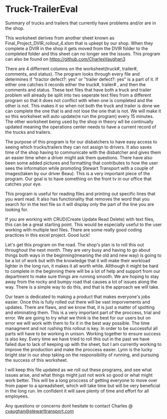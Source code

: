 # Truck-TrailerEval
Summary of trucks and trailers that currently have problems and/or are in the shop.

This worksheet derives from another sheet known as Final_Project_DVIR_rollout_4.xlsm 
that is upkept by our shop. When they complete a DVIR in the shop it gets moved from the DVIR folder to the completed folder and this sheet can no longer see the issues. This program can also be found on https://github.com/CharlesVaughan3 

There are 4 differrent columns on the worksheet(truck#, trailer#, comments, and status). The program looks through every file and determines if "tractor defect?: yes" or "trailer defect?: yes" is a part of it. If either one catches it records either the truck#, trailer# , and then the comments and status. These text files that have both a truck and trailer problem will already be split into two seperate text files from a different program so that it does not conflict with when one is completed and the other is not. This makes it so when not both the truck and trailer is done we can complete the one that is and not lose the one that is not. We will make it so this worksheet will auto update(re run the program) every 15 minutes. The other worksheet being used by the shop in theory wll be continually updated meaning the operations center needs to have a current record of the trucks and trailers. 

The purpose of this program is for our disbatchers to have easy access to seeing which trucks/trailers they can not assign to drivers. 
It also saves time of the shop having to communicate with the disbatcher and gives them an easier time when a driver might ask them questions. There have also been some added pictures and formatting that contributes to how the user sees the information while promoting Stewart Transport with a couple of images(taken by our driver Beau). This is a very important piece of the program. Our goal is to have something on the front tv in our office that catches your eye.

This program is useful for reading files and printing out specific lines that you want read. It also has functionality that removes the word that you search for in the text file so it will display only the part of the line you are looking for. 

If you are working with CRUD(Create Update Read Delete) with text files, this can be a great starting point. This would be especially useful to the user working with multiple text files. There are some really good coding practices in this excel project. Good luck! 

Let's get this program on the road. The shop's plan is to roll this out throughout the next month. They are very busy and having to go about things both ways in the beginning(meaning the old and new way) is going to be a lot of work but with the knowledge that it will make their workload lighter in the long run, it makes it all worth while. Allthough it might be hard to complete in the beginning there will be a lot of help and support from our department to make sure things are running smooth. We are hoping to stay away from the rocky and bumpy road that causes a lot of issues along the way. There is a simple way to do this, and that is the approach we will take. 

Our team is dedicated to making a product that makes everyone's jobs easier. Once this is fully rolled out there will be vast imporvements and updates. There are flaws, and we know that, it is just a matter of spotting and eliminating them. This is a very important part of the proccess, trial and error. We are going to try what we think is the best for our users but on error we will work with them to fix it in the best way possible. The time managment and not rushing this rollout is key. In order to be successful all parts will have to be working in unison. Working together to ensure success is also key. Every time we have tried to roll this out in the past we have failed due to lack of keeping up with the sheet, but I am currently working to improve the production and make the proccess easier. Lynn is the lucky bright star in our shop taking on the responsibility of running, and pursuing the success of this worksheet.

I will keep this file updated as we roll out these programs, and see what issues arise, and what things might just not work so good or what might work better. This will be a long proccess of getting everyone to move over from paper to a spreadsheet, which will take time but will be very beneficial in the long run. Im confident it will save plenty of time and effort for all employees. 

Any questions or concerns dont hesitate to contact Charles @ cvaughan@stewarttransport.com
